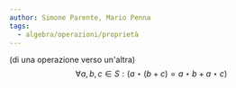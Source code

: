 ```yaml
---
author: Simone Parente, Mario Penna
tags:
  - algebra/operazioni/proprietà
---
```

(di una operazione verso un'altra)
$$\forall a,b,c \in S : (a \star(b+c) = a \star b + a \star c)$$